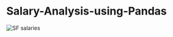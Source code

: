 # Salary-Analysis-using-Pandas
![SF salaries](https://github.com/user-attachments/assets/6d95f6a1-23eb-43fe-a419-39beb04fc7c7)
